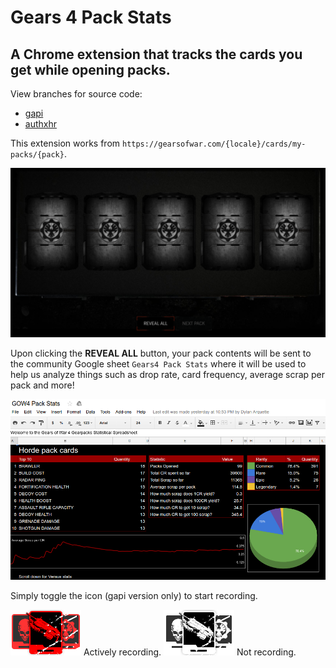 # Gears 4 Pack Stats
## A Chrome extension that tracks the cards you get while opening packs.

View branches for source code:

* [gapi](https://github.com/TheanosLearning/Gears4PackStats/tree/gapi)
* [authxhr](https://github.com/TheanosLearning/Gears4PackStats/tree/authxhr)

This extension works from ```https://gearsofwar.com/{locale}/cards/my-packs/{pack}```.

![open-pack](https://github.com/TheanosLearning/Gears4PackStats/raw/master/images/open-pack.png)

Upon clicking the **REVEAL ALL** button, your pack contents will be sent to the community
Google sheet ```Gears4 Pack Stats``` where it will be used to help us analyze things such
as drop rate, card frequency, average scrap per pack and more!

![pack-stats-sheet](https://github.com/TheanosLearning/Gears4PackStats/raw/master/images/pack-stats-sheet.png)

Simply toggle the icon (gapi version only) to start recording.

![recording](https://github.com/TheanosLearning/Gears4PackStats/raw/master/images/cards-recording.png) Actively recording.
![not-recording](https://github.com/TheanosLearning/Gears4PackStats/raw/master/images/cards.png) Not recording.
